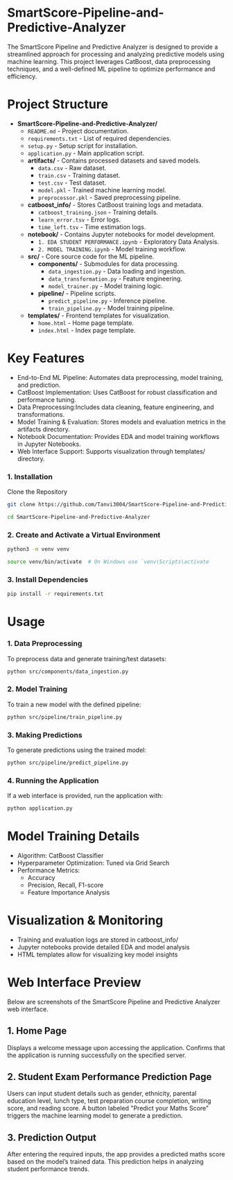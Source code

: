 # SmartScore-Pipeline-and-Predictive-Analyzer

The SmartScore Pipeline and Predictive Analyzer is designed to provide a streamlined approach for processing and analyzing predictive models using machine learning. This project leverages CatBoost, data preprocessing techniques, and a well-defined ML pipeline to optimize performance and efficiency.

# Project Structure

- **SmartScore-Pipeline-and-Predictive-Analyzer/**
  - `README.md` - Project documentation.
  - `requirements.txt` - List of required dependencies.
  - `setup.py` - Setup script for installation.
  - `application.py` - Main application script.
  - **artifacts/** - Contains processed datasets and saved models.
    - `data.csv` - Raw dataset.
    - `train.csv` - Training dataset.
    - `test.csv` - Test dataset.
    - `model.pkl` - Trained machine learning model.
    - `preprocessor.pkl` - Saved preprocessing pipeline.
  - **catboost_info/** - Stores CatBoost training logs and metadata.
    - `catboost_training.json` - Training details.
    - `learn_error.tsv` - Error logs.
    - `time_left.tsv` - Time estimation logs.
  - **notebook/** - Contains Jupyter notebooks for model development.
    - `1. EDA STUDENT PERFORMANCE.ipynb` - Exploratory Data Analysis.
    - `2. MODEL TRAINING.ipynb` - Model training workflow.
  - **src/** - Core source code for the ML pipeline.
    - **components/** - Submodules for data processing.
      - `data_ingestion.py` - Data loading and ingestion.
      - `data_transformation.py` - Feature engineering.
      - `model_trainer.py` - Model training logic.
    - **pipeline/** - Pipeline scripts.
      - `predict_pipeline.py` - Inference pipeline.
      - `train_pipeline.py` - Model training pipeline.
  - **templates/** - Frontend templates for visualization.
    - `home.html` - Home page template.
    - `index.html` - Index page template.


# Key Features
- End-to-End ML Pipeline: Automates data preprocessing, model training, and prediction.
- CatBoost Implementation: Uses CatBoost for robust classification and performance tuning.
- Data Preprocessing:Includes data cleaning, feature engineering, and transformations.
- Model Training & Evaluation: Stores models and evaluation metrics in the artifacts directory.
- Notebook Documentation: Provides EDA and model training workflows in Jupyter Notebooks.
- Web Interface Support: Supports visualization through templates/ directory.

### 1. Installation
Clone the Repository
``` bash
git clone https://github.com/Tanvi3004/SmartScore-Pipeline-and-Predictive-Analyzer.git
```
``` bash
cd SmartScore-Pipeline-and-Predictive-Analyzer
```
### 2. Create and Activate a Virtual Environment
``` bash
python3 -m venv venv
```
```bash
source venv/bin/activate  # On Windows use `venv\Scripts\activate
```
### 3. Install Dependencies
``` bash
pip install -r requirements.txt
```

# Usage

### 1. Data Preprocessing
To preprocess data and generate training/test datasets:
``` bash
python src/components/data_ingestion.py
```
### 2. Model Training
To train a new model with the defined pipeline:
``` bash
python src/pipeline/train_pipeline.py
```
### 3. Making Predictions
To generate predictions using the trained model:
``` bash
python src/pipeline/predict_pipeline.py
```
### 4. Running the Application
If a web interface is provided, run the application with:
``` bash
python application.py
```

# Model Training Details

- Algorithm: CatBoost Classifier
- Hyperparameter Optimization: Tuned via Grid Search
- Performance Metrics:
  - Accuracy
  - Precision, Recall, F1-score
  - Feature Importance Analysis
 
# Visualization & Monitoring

- Training and evaluation logs are stored in catboost_info/
- Jupyter notebooks provide detailed EDA and model analysis
- HTML templates allow for visualizing key model insights

# Web Interface Preview
Below are screenshots of the SmartScore Pipeline and Predictive Analyzer web interface.

## 1. Home Page
Displays a welcome message upon accessing the application.
Confirms that the application is running successfully on the specified server.

## 2. Student Exam Performance Prediction Page
Users can input student details such as gender, ethnicity, parental education level, lunch type, test preparation course completion, writing score, and reading score.
A button labeled "Predict your Maths Score" triggers the machine learning model to generate a prediction.

## 3. Prediction Output
After entering the required inputs, the app provides a predicted maths score based on the model’s trained data.
This prediction helps in analyzing student performance trends.
